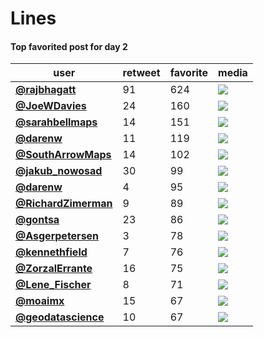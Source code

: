 # Lines

#### Top favorited post for day 2
| user                                            |   retweet |   favorite | media                                                                                        |
|-------------------------------------------------|-----------|------------|----------------------------------------------------------------------------------------------|
| **[@rajbhagatt](https://t.co/LkmRQdH81P)**      |        91 |        624 | ![](http://pbs.twimg.com/media/El0q6kyU8AAHlSS.jpg)                                          |
| **[@JoeWDavies](https://t.co/mwHzmibvom)**      |        24 |        160 | ![](http://pbs.twimg.com/media/El1571EXgAAMlJJ.jpg)                                          |
| **[@sarahbellmaps](https://t.co/tOxg3nHbbu)**   |        14 |        151 | ![](http://pbs.twimg.com/media/El2ACUrVcAAe5Mr.jpg)                                          |
| **[@darenw](https://t.co/DNoJo2SWsA)**          |        11 |        119 | ![](http://pbs.twimg.com/ext_tw_video_thumb/1323336246572290049/pu/img/rCNrIsgOjd17MxnB.jpg) |
| **[@SouthArrowMaps](https://t.co/pdQa0Mdjhs)**  |        14 |        102 | ![](http://pbs.twimg.com/media/ElkWSGsUcAAvE08.jpg)                                          |
| **[@jakub_nowosad](https://t.co/qnzLDxIOjC.)**  |        30 |         99 | ![](http://pbs.twimg.com/media/El0ZGvdW0AAEeQA.jpg)                                          |
| **[@darenw](https://t.co/rZ2gtbJmI4)**          |         4 |         95 | ![](http://pbs.twimg.com/media/Elyc4d4XUAEs09h.jpg)                                          |
| **[@RichardZimerman](https://t.co/vCXHLLZdsl)** |         9 |         89 | ![](http://pbs.twimg.com/media/El1P1uCXYAI2ZmF.jpg)                                          |
| **[@gontsa](https://t.co/bOaU5zS5BG)**          |        23 |         86 | ![](http://pbs.twimg.com/media/ElzopFSXUAAHiXU.png)                                          |
| **[@Asgerpetersen](https://t.co/9npzOdq8gs)**   |         3 |         78 | ![](http://pbs.twimg.com/media/El2YONXW0AEYxvL.png)                                          |
| **[@kennethfield](https://t.co/s1XVmoiC62)**    |         7 |         76 | ![](http://pbs.twimg.com/media/El1HqOoVcAUrqWm.jpg)                                          |
| **[@ZorzalErrante](https://t.co/8oGAs84EF6)**   |        16 |         75 | ![](http://pbs.twimg.com/media/El2yW6KXgAUOs9D.jpg)                                          |
| **[@Lene_Fischer](https://t.co/TP8RvGzLRR)**    |         8 |         71 | ![](http://pbs.twimg.com/media/El0IbZ_X0AA-gH3.jpg)                                          |
| **[@moaimx](https://t.co/fw1TQT6FGa)**          |        15 |         67 | ![](http://pbs.twimg.com/media/El1n-ufWMAAV9yB.jpg)                                          |
| **[@geodatascience](https://t.co/oLf41to4Lm)**  |        10 |         67 | ![](http://pbs.twimg.com/media/El0Q_K-WkAERf-q.jpg)                                          |
